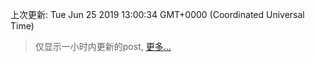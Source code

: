 
  
 上次更新: Tue Jun 25 2019 13:00:34 GMT+0000 (Coordinated Universal Time) 

 > 仅显示一小时内更新的post, [更多...](screenshots/)
  